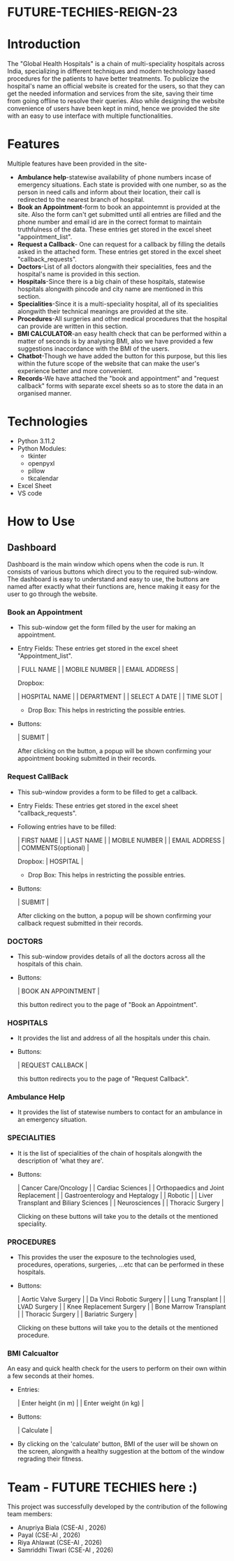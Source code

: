 # FUTURE-TECHIES-REIGN-23

# Introduction

The "Global Health Hospitals" is a chain of multi-speciality hospitals across India, specializing in different techniques and modern technology based procedures for the patients to have better treatments. To publicize the hospital's name an official website is created for the users, so that they can get the needed information and services from the site, saving their time from going offline to resolve their queries. Also while designing the website convenience of users have been kept in mind, hence we provided the site with an easy to use interface with multiple functionalities.

# Features
Multiple features have been provided in the site-
- **Ambulance help**-statewise availability of phone numbers incase of emergency situations. Each state is provided with one number, so as the person in need calls and inform about their location, their call is redirected to the nearest branch of hospital.
- **Book an Appointment**-form to book an appointemnt is provided at the site. Also the form can't get submitted until all entries are filled and the phone number and email id are in the correct format to maintain truthfulness of the data. These entries get stored in the excel sheet "appointment_list".
- **Request a Callback**- One can request for a callback by filling the details asked in the attached form. These entries get stored in the excel sheet "callback_requests".
- **Doctors**-List of all doctors alongwith their specialities, fees and the hospital's name is provided in this section.
- **Hospitals**-Since there is a big chain of these hospitals, statewise hospitals alongwith pincode and city name are mentioned in this section.
- **Specialities**-Since it is a multi-speciality hospital, all of its specialities alongwith their technical meanings are provided at the site.
- **Procedures**-All surgeries and other medical procedures that the hospital can provide are written in this section.
- **BMI CALCULATOR**-an easy health check that can be performed within a matter of seconds is by analysing BMI, also we have provided a few suggestions inaccordance with the BMI of the users.
- **Chatbot**-Though we have added the button for this purpose, but this lies within the future scope of the website that can make the user's experience better and more convenient.
- **Records**-We have attached the "book and appointment" and "request callback" forms with separate excel sheets so as to store the data in an organised manner.


# Technologies

- Python 3.11.2
- Python Modules:
    - tkinter
    - openpyxl
    - pillow
    - tkcalendar
- Excel Sheet
- VS code

# How to Use

## Dashboard

Dashboard is the main window which opens when the code is run. It consists of various buttons which direct you to the required sub-window. The dashboard is easy to understand and easy to use, the buttons are named after exactly what their functions are, hence making it easy for the user to go through the website.

### Book an Appointment

- This sub-window get the form filled by the user for making an appointment.
- Entry Fields: These entries get stored in the excel sheet "Appointment_list".
    
    | FULL NAME |
    | MOBILE NUMBER |
    | EMAIL ADDRESS |
    
  Dropbox:
  
    | HOSPITAL NAME |
    | DEPARTMENT |
    | SELECT A DATE | 
    | TIME SLOT |
    
    - Drop Box: This helps in restricting the possible entries.
 
- Buttons:
    
    | SUBMIT |
    
    After clicking on the button, a popup will be shown confirming your appointment booking submitted in their records.

    
### Request CallBack

- This sub-window provides a form to be filled to get a callback.
- Entry Fields: These entries get stored in the excel sheet "callback_requests".
- Following entries have to be filled:
    
    
    | FIRST NAME |
    | LAST NAME |
    | MOBILE NUMBER |
    | EMAIL ADDRESS |
    | COMMENTS(optional) |
    
    Dropbox:
    | HOSPITAL |
    
    - Drop Box: This helps in restricting the possible entries. 
   
   
- Buttons:
    
    
    | SUBMIT |
    
    After clicking on the button, a popup will be shown confirming your callback request submitted in their records.


### DOCTORS

- This sub-window provides details of all the doctors across all the hospitals of this chain.

- Buttons:
    
    
    | BOOK AN APPOINTMENT |
    
    this button redirect you to the page of "Book an Appointment".
    

### HOSPITALS

- It provides the list and address of all the hospitals under this chain.
    

- Buttons:
    
   | REQUEST CALLBACK |
   
   this button redirects you to the page of "Request Callback".
   

### Ambulance Help

- It provides the list of statewise numbers to contact for an ambulance in an emergency situation.


### SPECIALITIES

- It is the list of specialities of the chain of hospitals alongwith the description of 'what they are'.

- Buttons:
 
    | Cancer Care/Oncology |
    | Cardiac Sciences |
    | Orthopaedics and Joint Replacement |
    | Gastroenterology and Heptalogy |
    | Robotic |
    | Liver Transplant and Biliary Sciences |
    | Neurosciences |
    | Thoracic Surgery |
    
    Clicking on these buttons will take you to the details ot the mentioned speciality.
    
### PROCEDURES

- This provides the user the exposure to the technologies used, procedures, operations, surgeries, ...etc that can be performed in these hospitals.

- Buttons:

     | Aortic Valve Surgery |
     | Da Vinci Robotic Surgery |
     | Lung Transplant |
     | LVAD Surgery |
     | Knee Replacement Surgery |
     | Bone Marrow Transplant |
     | Thoracic Surgery |
     | Bariatric Surgery |
     
     Clicking on these buttons will take you to the details ot the mentioned procedure.
     
### BMI Calcualtor

An easy and quick health check for the users to perform on their own within a few seconds at their homes.

- Entries:

     | Enter height (in m) |
     | Enter weight (in kg) |
     
 - Buttons:
 
     | Calculate |
     
 - By clicking on the 'calculate' button, BMI of the user will be shown on the screen, alongwith a healthy suggestion at the bottom of the window regrading their fitness.
 
# Team - FUTURE TECHIES here :)

This project was successfully developed by the contribution of the following team members:

- Anupriya Biala (CSE-AI , 2026)
- Payal (CSE-AI , 2026)
- Riya Ahlawat (CSE-AI , 2026)
- Samriddhi Tiwari (CSE-AI , 2026)
